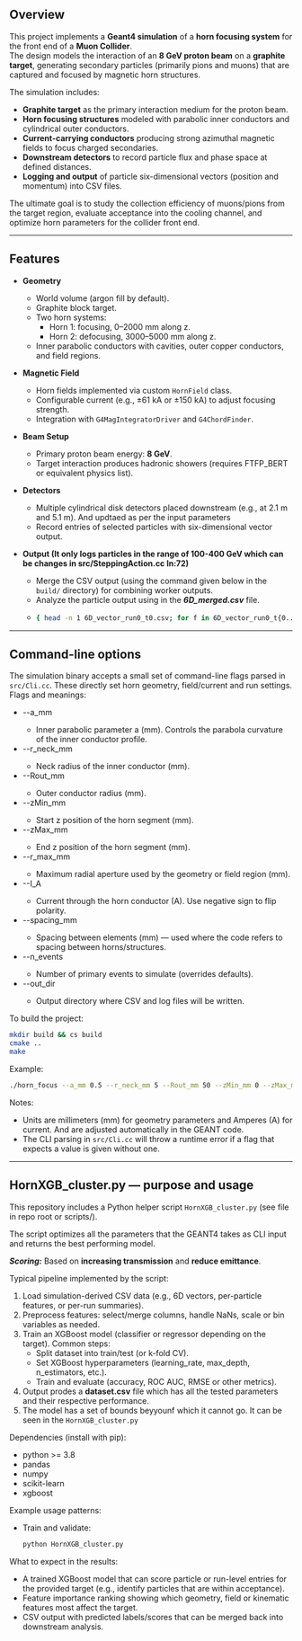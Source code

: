 ## Overview
This project implements a **Geant4 simulation** of a **horn focusing system** for the front end of a **Muon Collider**.  
The design models the interaction of an **8 GeV proton beam** on a **graphite target**, generating secondary particles (primarily pions and muons) that are captured and focused by magnetic horn structures.  

The simulation includes:
- **Graphite target** as the primary interaction medium for the proton beam.  
- **Horn focusing structures** modeled with parabolic inner conductors and cylindrical outer conductors.  
- **Current-carrying conductors** producing strong azimuthal magnetic fields to focus charged secondaries.  
- **Downstream detectors** to record particle flux and phase space at defined distances.  
- **Logging and output** of particle six-dimensional vectors (position and momentum) into CSV files.  

The ultimate goal is to study the collection efficiency of muons/pions from the target region, evaluate acceptance into the cooling channel, and optimize horn parameters for the collider front end.

---

## Features
- **Geometry**  
  - World volume (argon fill by default).  
  - Graphite block target.  
  - Two horn systems:  
    - Horn 1: focusing, 0–2000 mm along z.  
    - Horn 2: defocusing, 3000–5000 mm along z.  
  - Inner parabolic conductors with cavities, outer copper conductors, and field regions.  

- **Magnetic Field**  
  - Horn fields implemented via custom `HornField` class.  
  - Configurable current (e.g., ±61 kA or ±150 kA) to adjust focusing strength.  
  - Integration with `G4MagIntegratorDriver` and `G4ChordFinder`.  

- **Beam Setup**  
  - Primary proton beam energy: **8 GeV**.  
  - Target interaction produces hadronic showers (requires FTFP_BERT or equivalent physics list).  

- **Detectors**  
  - Multiple cylindrical disk detectors placed downstream (e.g., at 2.1 m and 5.1 m). And updtaed as per the input parameters 
  - Record entries of selected particles with six-dimensional vector output.  

- **Output (It only logs particles in the range of 100-400 GeV which can be changes in src/SteppingAction.cc ln:72)**   
  - Merge the CSV output (using the command given below in the `build/` directory) for combining worker outputs. 
  - Analyze the particle output using in the ***6D_merged.csv*** file.  
  - ```bash
    { head -n 1 6D_vector_run0_t0.csv; for f in 6D_vector_run0_t{0..$(nproc)-1}.csv; do tail -n +2 "$f"; done; } > 6D_merged.csv
    ```
    
---

## Command-line options
The simulation binary accepts a small set of command-line flags parsed in `src/Cli.cc`. These directly set horn geometry, field/current and run settings. Flags and meanings:

- --a_mm <double>  
  - Inner parabolic parameter a (mm). Controls the parabola curvature of the inner conductor profile.
- --r_neck_mm <double>  
  - Neck radius of the inner conductor (mm).
- --Rout_mm <double>  
  - Outer conductor radius (mm).
- --zMin_mm <double>  
  - Start z position of the horn segment (mm).
- --zMax_mm <double>  
  - End z position of the horn segment (mm).
- --r_max_mm <double>  
  - Maximum radial aperture used by the geometry or field region (mm).
- --I_A <double>  
  - Current through the horn conductor (A). Use negative sign to flip polarity.
- --spacing_mm <double>  
  - Spacing between elements (mm) — used where the code refers to spacing between horns/structures.
- --n_events <int>  
  - Number of primary events to simulate (overrides defaults).
- --out_dir <string>  
  - Output directory where CSV and log files will be written.

To build the project:
```bash
mkdir build && cs build
cmake ..
make 
```

Example:
```bash
./horn_focus --a_mm 0.5 --r_neck_mm 5 --Rout_mm 50 --zMin_mm 0 --zMax_mm 2000 --I_A 61000 --n_events 10000 --out_dir ./out_run1
```

Notes:
- Units are millimeters (mm) for geometry parameters and Amperes (A) for current. And are adjusted automatically in the GEANT code.
- The CLI parsing in `src/Cli.cc` will throw a runtime error if a flag that expects a value is given without one.

---

## HornXGB_cluster.py — purpose and usage
This repository includes a Python helper script `HornXGB_cluster.py` (see file in repo root or scripts/). 

The script optimizes all the parameters that the GEANT4 takes as CLI input and returns the best performing model. 

***Scoring:*** Based on **increasing transmission** and **reduce emittance**.

Typical pipeline implemented by the script:
1. Load simulation-derived CSV data (e.g., 6D vectors, per-particle features, or per-run summaries).
2. Preprocess features: select/merge columns, handle NaNs, scale or bin variables as needed.
3. Train an XGBoost model (classifier or regressor depending on the target). Common steps:
   - Split dataset into train/test (or k-fold CV).
   - Set XGBoost hyperparameters (learning_rate, max_depth, n_estimators, etc.).
   - Train and evaluate (accuracy, ROC AUC, RMSE or other metrics).
4. Output prodes a **dataset.csv** file which has all the tested parameters and their respective performance. 
5. The model has a set of bounds beyyounf which it cannot go. It can be seen in the ```HornXGB_cluster.py```

Dependencies (install with pip):
- python >= 3.8
- pandas
- numpy
- scikit-learn
- xgboost

Example usage patterns:
- Train and validate:
  ```bash
  python HornXGB_cluster.py
  ```

What to expect in the results:
- A trained XGBoost model that can score particle or run-level entries for the provided target (e.g., identify particles that are within acceptance).
- Feature importance ranking showing which geometry, field or kinematic features most affect the target.
- CSV output with predicted labels/scores that can be merged back into downstream analysis.

